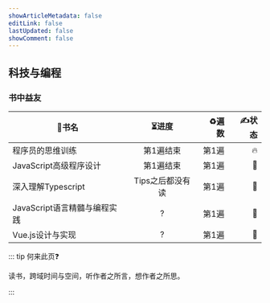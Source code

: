 ```yaml
---
showArticleMetadata: false
editLink: false
lastUpdated: false
showComment: false
---
```


## 科技与编程

### 书中益友

| 📖书名                        |      ⏳进度       | ♻️遍数 | ✍️状态 |
| ---------------------------- | :--------------: | ----: | ----: |
| 程序员的思维训练             |    第1遍结束     | 第1遍 |     🔥 |
| JavaScript高级程序设计       |    第1遍结束     | 第1遍 |     🤔 |
| 深入理解Typescript           | Tips之后都没有读 | 第1遍 |     🤔 |
| JavaScript语言精髓与编程实践 |        ?         | 第1遍 |     🤔 |
| Vue.js设计与实现             |        ?         | 第1遍 |     🤔 |

::: tip 何来此页❓

读书，跨域时间与空间，听作者之所言，想作者之所思。

:::
